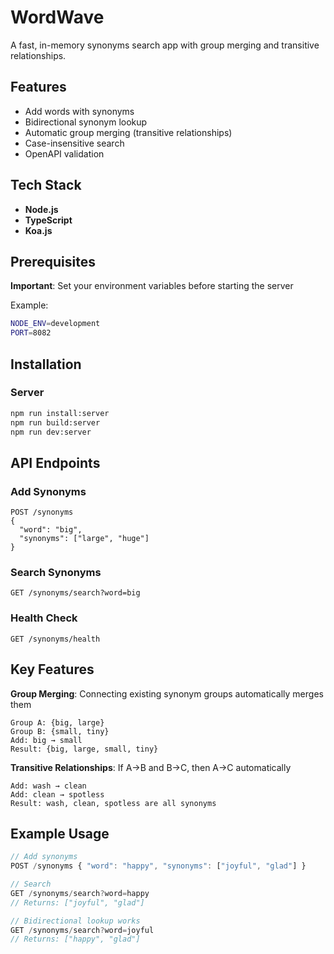 # WordWave

A fast, in-memory synonyms search app with group merging and transitive relationships.

## Features

- Add words with synonyms
- Bidirectional synonym lookup
- Automatic group merging (transitive relationships)
- Case-insensitive search
- OpenAPI validation

## Tech Stack

- **Node.js**
- **TypeScript**
- **Koa.js**

## Prerequisites
**Important**: Set your environment variables before starting the server

Example:
```bash
NODE_ENV=development
PORT=8082
```

## Installation

### Server
```bash
npm run install:server
npm run build:server
npm run dev:server
```

## API Endpoints

### Add Synonyms

```
POST /synonyms
{
  "word": "big",
  "synonyms": ["large", "huge"]
}
```

### Search Synonyms

```
GET /synonyms/search?word=big
```

### Health Check

```
GET /synonyms/health
```

## Key Features

**Group Merging**: Connecting existing synonym groups automatically merges them

```
Group A: {big, large}
Group B: {small, tiny}
Add: big → small
Result: {big, large, small, tiny}
```

**Transitive Relationships**: If A→B and B→C, then A→C automatically

```
Add: wash → clean
Add: clean → spotless
Result: wash, clean, spotless are all synonyms
```

## Example Usage

```javascript
// Add synonyms
POST /synonyms { "word": "happy", "synonyms": ["joyful", "glad"] }

// Search
GET /synonyms/search?word=happy
// Returns: ["joyful", "glad"]

// Bidirectional lookup works
GET /synonyms/search?word=joyful
// Returns: ["happy", "glad"]
```
